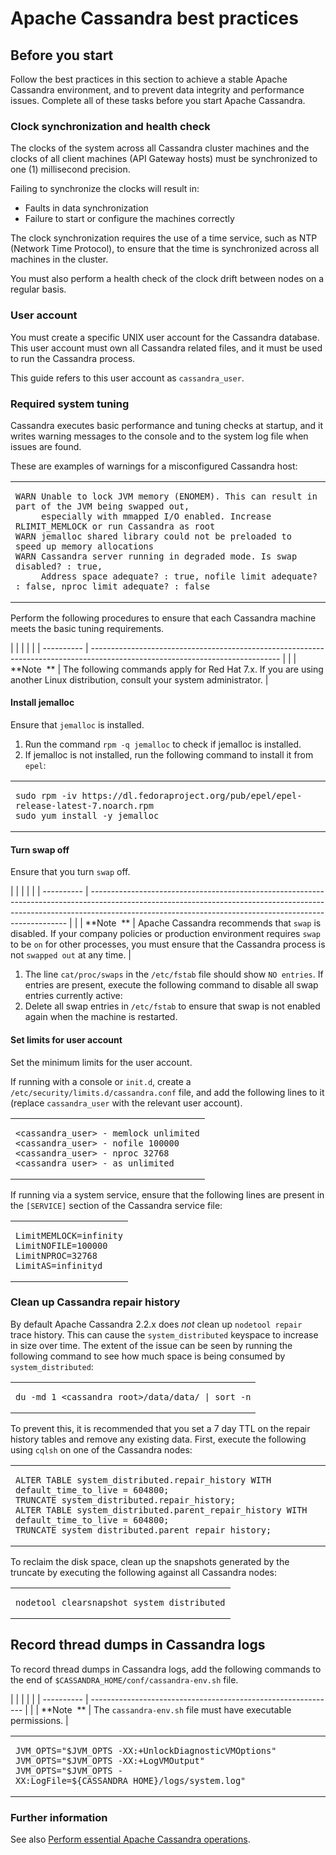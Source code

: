 # Apache Cassandra best practices

## Before you start

Follow the best practices in this section to achieve a stable Apache
Cassandra environment, and to prevent data integrity and performance
issues. Complete all of these tasks before you start Apache Cassandra.

### Clock synchronization and health check

The clocks of the system across all Cassandra cluster machines and the
clocks of all client machines (API Gateway hosts) must be synchronized
to one (1) millisecond precision.

Failing to synchronize the clocks will result in:

  - Faults in data synchronization
  - Failure to start or configure the machines correctly

The clock synchronization requires the use of a time service, such as
NTP (Network Time Protocol), to ensure that the time is synchronized
across all machines in the cluster.

You must also perform a health check of the clock drift between nodes on
a regular basis.

### User account

You must create a specific UNIX user account for the Cassandra database.
This user account must own all Cassandra related files, and it must be
used to run the Cassandra process.

This guide refers to this user account as `cassandra_user`.

### Required system tuning

Cassandra executes basic performance and tuning checks at startup, and
it writes warning messages to the console and to the system log file
when issues are found.

These are examples of warnings for a misconfigured Cassandra host:

<table>
<tbody>
<tr class="odd">
<td><pre data-space="preserve"><code>WARN Unable to lock JVM memory (ENOMEM). This can result in part of the JVM being swapped out, 
     especially with mmapped I/O enabled. Increase RLIMIT_MEMLOCK or run Cassandra as root
WARN jemalloc shared library could not be preloaded to speed up memory allocations
WARN Cassandra server running in degraded mode. Is swap disabled? : true, 
     Address space adequate? : true, nofile limit adequate? : false, nproc limit adequate? : false</code></pre></td>
</tr>
</tbody>
</table>

Perform the following procedures to ensure that each Cassandra machine
meets the basic tuning
requirements.

|  |            |                                                                                                                               |
|  | ---------- | ----------------------------------------------------------------------------------------------------------------------------- |
|  | **Note  ** | The following commands apply for Red Hat 7.x. If you are using another Linux distribution, consult your system administrator. |

#### Install jemalloc

Ensure that `jemalloc` is installed.

1.  Run the command `rpm -q jemalloc` to check if jemalloc is installed.
2.  If jemalloc is not installed, run the following command to install
    it from `epel`:

<table>
<tbody>
<tr class="odd">
<td><pre data-space="preserve"><code>sudo rpm -iv https://dl.fedoraproject.org/pub/epel/epel-release-latest-7.noarch.rpm
sudo yum install -y jemalloc</code></pre></td>
</tr>
</tbody>
</table>

#### Turn swap off

Ensure that you turn `swap`
off.

|  |            |                                                                                                                                                                                                                                      |
|  | ---------- | ------------------------------------------------------------------------------------------------------------------------------------------------------------------------------------------------------------------------------------ |
|  | **Note  ** | Apache Cassandra recommends that `swap` is disabled. If your company policies or production environment requires `swap` to be `on` for other processes, you must ensure that the Cassandra process is not `swapped out` at any time. |

1.  The line `cat/proc/swaps` in the `/etc/fstab` file should show `NO
    entries`. If entries are present, execute the following command to
    disable all swap entries currently active:
2.  Delete all swap entries in `/etc/fstab` to ensure that swap is not
    enabled again when the machine is restarted.

#### Set limits for user account

Set the minimum limits for the user account.

If running with a console or `init.d`, create a
`/etc/security/limits.d/cassandra.conf` file, and add the following
lines to it (replace `cassandra_user` with the relevant user account).

<table>
<tbody>
<tr class="odd">
<td><pre data-space="preserve"><code>&lt;cassandra_user&gt; - memlock unlimited
&lt;cassandra_user&gt; - nofile 100000
&lt;cassandra_user&gt; - nproc 32768
&lt;cassandra_user&gt; - as unlimited</code></pre></td>
</tr>
</tbody>
</table>

If running via a system service, ensure that the following lines are
present in the `[SERVICE]` section of the Cassandra service file:

<table>
<tbody>
<tr class="odd">
<td><pre data-space="preserve"><code>LimitMEMLOCK=infinity
LimitNOFILE=100000
LimitNPROC=32768
LimitAS=infinityd</code></pre></td>
</tr>
</tbody>
</table>

### <span id="Clean"></span>Clean up Cassandra repair history

By default Apache Cassandra 2.2.x does *not* clean up `nodetool repair`
trace history. This can cause the `system_distributed` keyspace to
increase in size over time. The extent of the issue can be seen by
running the following command to see how much space is being consumed by
`system_distributed`:

<table>
<tbody>
<tr class="odd">
<td><pre><code>du -md 1 &lt;cassandra_root&gt;/data/data/ | sort -n</code></pre></td>
</tr>
</tbody>
</table>

To prevent this, it is recommended that you set a 7 day TTL on the
repair history tables and remove any existing data. First, execute the
following using `cqlsh` on one of the Cassandra nodes:

<table>
<tbody>
<tr class="odd">
<td><pre data-space="preserve"><code>ALTER TABLE system_distributed.repair_history WITH default_time_to_live = 604800;
TRUNCATE system_distributed.repair_history;
ALTER TABLE system_distributed.parent_repair_history WITH default_time_to_live = 604800;
TRUNCATE system_distributed.parent_repair_history;</code></pre></td>
</tr>
</tbody>
</table>

To reclaim the disk space, clean up the snapshots generated by the
truncate by executing the following against all Cassandra nodes:

<table>
<tbody>
<tr class="odd">
<td><pre><code>nodetool clearsnapshot system_distributed</code></pre></td>
</tr>
</tbody>
</table>

## Record thread dumps in Cassandra logs

To record thread dumps in Cassandra logs, add the following commands to
the end of `$CASSANDRA_HOME/conf/cassandra-env.sh`
file.

|  |            |                                                               |
|  | ---------- | ------------------------------------------------------------- |
|  | **Note  ** | The `cassandra-env.sh` file must have executable permissions. |

<table>
<tbody>
<tr class="odd">
<td><pre><code>JVM_OPTS=&quot;$JVM_OPTS -XX:+UnlockDiagnosticVMOptions&quot; 
JVM_OPTS=&quot;$JVM_OPTS -XX:+LogVMOutput&quot;
JVM_OPTS=&quot;$JVM_OPTS -XX:LogFile=${CASSANDRA_HOME}/logs/system.log&quot;</code></pre></td>
</tr>
</tbody>
</table>

### Further information

See also [Perform essential Apache Cassandra
operations](cassandra_ops.htm).
